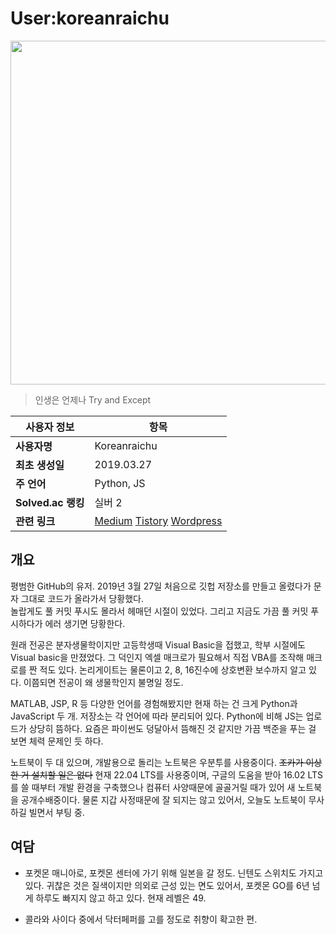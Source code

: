 # User:koreanraichu

<img src="https://img1.daumcdn.net/thumb/R1280x0/?scode=mtistory2&fname=https%3A%2F%2Fblog.kakaocdn.net%2Fdn%2Fk6et4%2FbtszLpyOyCA%2F0Zf2w1UkyZo7r10s2LKXG1%2Fimg.jpg" width="550px">
  
> 인생은 언제나 Try and Except

| 사용자 정보 | 항목 |
| --- | --- |
| **사용자명** | Koreanraichu |
| **최초 생성일** | 2019.03.27 |
| **주 언어** | Python, JS |
| **Solved.ac 랭킹** | 실버 2 |
| **관련 링크** | [Medium](https://medium.com/@koreanraichu) [Tistory](https://koreanraichu.tistory.com/) [Wordpress](https://koreanraichu.sfuhost.com/) |

## 개요

평범한 GitHub의 유저. 2019년 3월 27일 처음으로 깃헙 저장소를 만들고 올렸다가 문자 그대로 코드가 올라가서 당황했다.  
놀랍게도 풀 커밋 푸시도 몰라서 헤매던 시절이 있었다. 그리고 지금도 가끔 풀 커밋 푸시하다가 에러 생기면 당황한다. 

원래 전공은 분자생물학이지만 고등학생때 Visual Basic을 접했고, 학부 시절에도 Visual basic을 만졌었다. 그 덕인지 엑셀 매크로가 필요해서 직접 VBA를 조작해 매크로를 짠 적도 있다. 
논리게이트는 물론이고 2, 8, 16진수에 상호변환 보수까지 알고 있다. 이쯤되면 전공이 왜 생물학인지 불명일 정도. 

MATLAB, JSP, R 등 다양한 언어를 경험해봤지만 현재 하는 건 크게 Python과 JavaScript 두 개. 저장소는 각 언어에 따라 분리되어 있다. 
Python에 비해 JS는 업로드가 상당히 뜸하다. 요즘은 파이썬도 덩달아서 뜸해진 것 같지만 가끔 백준을 푸는 걸 보면 체력 문제인 듯 하다. 

노트북이 두 대 있으며, 개발용으로 돌리는 노트북은 우분투를 사용중이다. ~~조카가 이상한 거 설치할 일은 없다~~ 
현재 22.04 LTS를 사용중이며, 구글의 도움을 받아 16.02 LTS를 쓸 때부터 개발 환경을 구축했으나 컴퓨터 사양때문에 골골거릴 때가 있어 새 노트북을 공개수배중이다. 
물론 지갑 사정때문에 잘 되지는 않고 있어서, 오늘도 노트북이 무사하길 빌면서 부팅 중. 

## 여담

* 포켓몬 매니아로, 포켓몬 센터에 가기 위해 일본을 갈 정도. 닌텐도 스위치도 가지고 있다. 
  귀찮은 것은 질색이지만 의외로 근성 있는 면도 있어서, 포켓몬 GO를 6년 넘게 하루도 빠지지 않고 하고 있다. 현재 레벨은 49. 

* 콜라와 사이다 중에서 닥터페퍼를 고를 정도로 취향이 확고한 편. 
